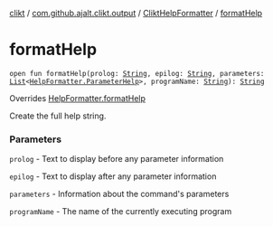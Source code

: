 [clikt](../../index.md) / [com.github.ajalt.clikt.output](../index.md) / [CliktHelpFormatter](index.md) / [formatHelp](./format-help.md)

# formatHelp

`open fun formatHelp(prolog: `[`String`](https://kotlinlang.org/api/latest/jvm/stdlib/kotlin/-string/index.html)`, epilog: `[`String`](https://kotlinlang.org/api/latest/jvm/stdlib/kotlin/-string/index.html)`, parameters: `[`List`](https://kotlinlang.org/api/latest/jvm/stdlib/kotlin.collections/-list/index.html)`<`[`HelpFormatter.ParameterHelp`](../-help-formatter/-parameter-help/index.md)`>, programName: `[`String`](https://kotlinlang.org/api/latest/jvm/stdlib/kotlin/-string/index.html)`): `[`String`](https://kotlinlang.org/api/latest/jvm/stdlib/kotlin/-string/index.html)

Overrides [HelpFormatter.formatHelp](../-help-formatter/format-help.md)

Create the full help string.

### Parameters

`prolog` - Text to display before any parameter information

`epilog` - Text to display after any parameter information

`parameters` - Information about the command's parameters

`programName` - The name of the currently executing program